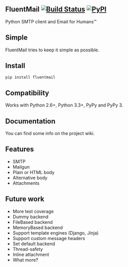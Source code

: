 ## FluentMail [![Build Status](https://travis-ci.org/alexandrevicenzi/fluentmail.svg)](https://travis-ci.org/alexandrevicenzi/fluentmail) [![PyPI](https://img.shields.io/pypi/v/fluentmail.svg)](https://pypi.python.org/pypi/fluentmail)

Python SMTP client and Email for Humans&#8482;

## Simple

FluentMail tries to keep it simple as possible.

## Install

`pip install fluentmail`

## Compatibility

Works with Python 2.6+, Python 3.3+, PyPy and PyPy 3.

## Documentation

You can find some info on the project wiki.

## Features

- SMTP
- Mailgun
- Plain or HTML body
- Alternative body
- Attachments

## Future work

- More test coverage
- Dummy backend
- FileBased backend
- MemoryBased backend
- Support template engines (Django, Jinja)
- Support custom message headers
- Set default backend
- Thread-safety
- Inline attachment
- What more?
